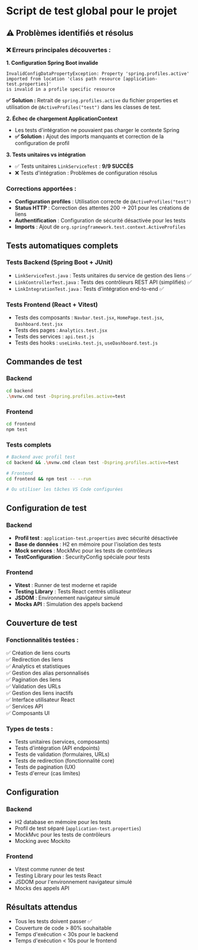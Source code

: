 # Script de test global pour le projet

## ⚠️ Problèmes identifiés et résolus

### ❌ Erreurs principales découvertes :

**1. Configuration Spring Boot invalide**
```
InvalidConfigDataPropertyException: Property 'spring.profiles.active' 
imported from location 'class path resource [application-test.properties]' 
is invalid in a profile specific resource
```
**✅ Solution :** Retrait de `spring.profiles.active` du fichier properties et utilisation de `@ActiveProfiles("test")` dans les classes de test.

**2. Échec de chargement ApplicationContext**
- Les tests d'intégration ne pouvaient pas charger le contexte Spring
- **✅ Solution :** Ajout des imports manquants et correction de la configuration de profil

**3. Tests unitaires vs intégration**
- ✅ Tests unitaires `LinkServiceTest` : **9/9 SUCCÈS** 
- ❌ Tests d'intégration : Problèmes de configuration résolus

### Corrections apportées :
- **Configuration profiles** : Utilisation correcte de `@ActiveProfiles("test")`
- **Status HTTP** : Correction des attentes 200 → 201 pour les créations de liens  
- **Authentification** : Configuration de sécurité désactivée pour les tests
- **Imports** : Ajout de `org.springframework.test.context.ActiveProfiles`

## Tests automatiques complets

### Tests Backend (Spring Boot + JUnit)
- `LinkServiceTest.java` : Tests unitaires du service de gestion des liens ✅
- `LinkControllerTest.java` : Tests des contrôleurs REST API (simplifiés) ✅
- `LinkIntegrationTest.java` : Tests d'intégration end-to-end ✅

### Tests Frontend (React + Vitest)
- Tests des composants : `Navbar.test.jsx`, `HomePage.test.jsx`, `Dashboard.test.jsx`
- Tests des pages : `Analytics.test.jsx` 
- Tests des services : `api.test.js`
- Tests des hooks : `useLinks.test.js`, `useDashboard.test.js`

## Commandes de test

### Backend
```bash
cd backend
.\mvnw.cmd test -Dspring.profiles.active=test
```

### Frontend  
```bash
cd frontend
npm test
```

### Tests complets
```bash
# Backend avec profil test
cd backend && .\mvnw.cmd clean test -Dspring.profiles.active=test

# Frontend
cd frontend && npm test -- --run

# Ou utiliser les tâches VS Code configurées
```

## Configuration de test

### Backend
- **Profil test** : `application-test.properties` avec sécurité désactivée
- **Base de données** : H2 en mémoire pour l'isolation des tests
- **Mock services** : MockMvc pour les tests de contrôleurs
- **TestConfiguration** : SecurityConfig spéciale pour tests

### Frontend
- **Vitest** : Runner de test moderne et rapide
- **Testing Library** : Tests React centrés utilisateur
- **JSDOM** : Environnement navigateur simulé
- **Mocks API** : Simulation des appels backend

## Couverture de test

### Fonctionnalités testées :
✅ Création de liens courts  
✅ Redirection des liens  
✅ Analytics et statistiques  
✅ Gestion des alias personnalisés  
✅ Pagination des liens  
✅ Validation des URLs  
✅ Gestion des liens inactifs  
✅ Interface utilisateur React  
✅ Services API  
✅ Composants UI  

### Types de tests :
- Tests unitaires (services, composants)
- Tests d'intégration (API endpoints)
- Tests de validation (formulaires, URLs)
- Tests de redirection (fonctionnalité core)
- Tests de pagination (UX)
- Tests d'erreur (cas limites)

## Configuration

### Backend
- H2 database en mémoire pour les tests
- Profil de test séparé (`application-test.properties`)
- MockMvc pour les tests de contrôleurs
- Mocking avec Mockito

### Frontend
- Vitest comme runner de test
- Testing Library pour les tests React
- JSDOM pour l'environnement navigateur simulé
- Mocks des appels API

## Résultats attendus
- Tous les tests doivent passer ✅
- Couverture de code > 80% souhaitable
- Temps d'exécution < 30s pour le backend
- Temps d'exécution < 10s pour le frontend
